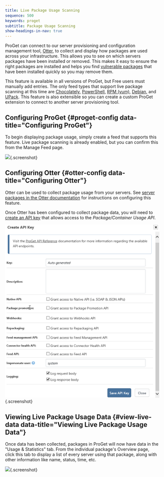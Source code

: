 ```yaml
---
title: Live Package Usage Scanning
sequence: 500
keywords: proget
subtitle: Package Usage Scanning
show-headings-in-nav: true
---
```


ProGet can connect to our server provisioning and configuration management tool, [Otter](https://inedo.com/otter/), to collect and display how packages are used across your infrastructure. This allows you to see on which servers packages have been installed or removed. This makes it easy to ensure the right packages are installed and helps you find [vulnerable packages](/docs/proget/compliance/vulnerabilities) that have been installed quickly so you may remove them.

This feature is available in all versions of ProGet, but Free users must manually add entries. The only feed types that support live package scanning at this time are [Chocolately](/docs/proget/feeds/chocolatey), [PowerShell](/docs/proget/feeds/powershell), [RPM (yum)](/docs/proget/feeds/rpm), [Debian](/docs/proget/feeds/debian), and [UPack](/docs/proget/reference/universal-package-feed-reference). This feature is also extensible so you can create a custom ProGet extension to connect to another server provisioning tool.

## Configuring ProGet {#proget-config data-title="Configuring ProGet"}
To begin displaying package usage, simply create a feed that supports this feature. Live package scanning is already enabled, but you can confirm this from the Manage Feed page.

![](/resources/documentation/proget/upack_managefeed.png){.screenshot}


## Configuring Otter {#otter-config data-title="Configuring Otter"}
Otter can be used to collect package usage from your servers. See [server packages in the Otter documentation](/docs/otter/core-concepts/servers#packages) for instructions on configuring this feature.

Once Otter has been configured to collect package data, you will need to [create an API key](/docs/proget/administration/security/api-keys) that allows access to the *Package/Container Usage API*. 

![](/resources/documentation/proget/create_API_key_pckguse.png){.screenshot}

## Viewing Live Package Usage Data {#view-live-data data-title="Viewing Live Package Usage Data"}

Once data has been collected, packages in ProGet will now have data in the "Usage & Statistics" tab. From the individual package's Overview page, click this tab to display a list of every server using that package, along with other information like name, status, time, etc.

![](/resources/documentation/proget/upack_servers.png){.screenshot}